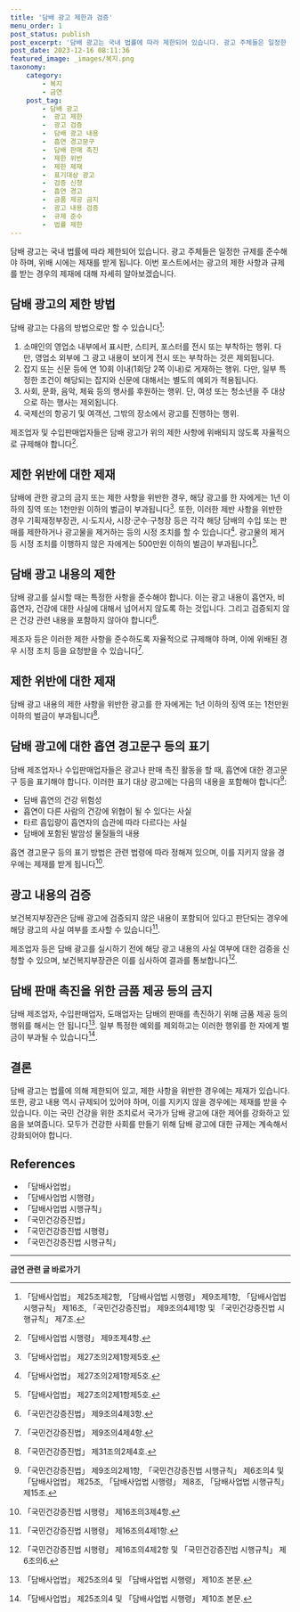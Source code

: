 ```yaml
---
title: '담배 광고 제한과 검증'
menu_order: 1
post_status: publish
post_excerpt: '담배 광고는 국내 법률에 따라 제한되어 있습니다. 광고 주체들은 일정한 규제를 준수해야 하며, 위배 시에는 제재를 받게 됩니다. 이번 포스트에서는 광고의 제한 사항과 규제를 받는 경우의 제재에 대해 자세히 알아보겠습니다.'
post_date: 2023-12-16 08:11:36
featured_image: _images/복지.png
taxonomy:
    category:
        - 복지
        - 금연
    post_tag:
        - 담배 광고
        -  광고 제한
        -  광고 검증
        -  담배 광고 내용
        -  흡연 경고문구
        -  담배 판매 촉진
        -  제한 위반
        -  제한 제재
        -  표기대상 광고
        -  검증 신청
        -  흡연 경고
        -  금품 제공 금지
        -  광고 내용 검증
        -  규제 준수
        -  법률 제한
---
```



담배 광고는 국내 법률에 따라 제한되어 있습니다. 광고 주체들은 일정한 규제를 준수해야 하며, 위배 시에는 제재를 받게 됩니다. 이번 포스트에서는 광고의 제한 사항과 규제를 받는 경우의 제재에 대해 자세히 알아보겠습니다.

## 담배 광고의 제한 방법

담배 광고는 다음의 방법으로만 할 수 있습니다[^1]:
1. 소매인의 영업소 내부에서 표시판, 스티커, 포스터를 전시 또는 부착하는 행위. 다만, 영업소 외부에 그 광고 내용이 보이게 전시 또는 부착하는 것은 제외됩니다.
2. 잡지 또는 신문 등에 연 10회 이내(1회당 2쪽 이내)로 게재하는 행위. 다만, 일부 특정한 조건이 해당되는 잡지와 신문에 대해서는 별도의 예외가 적용됩니다.
3. 사회, 문화, 음악, 체육 등의 행사를 후원하는 행위. 단, 여성 또는 청소년을 주 대상으로 하는 행사는 제외됩니다.
4. 국제선의 항공기 및 여객선, 그밖의 장소에서 광고를 진행하는 행위.

제조업자 및 수입판매업자들은 담배 광고가 위의 제한 사항에 위배되지 않도록 자율적으로 규제해야 합니다[^2].

## 제한 위반에 대한 제재

담배에 관한 광고의 금지 또는 제한 사항을 위반한 경우, 해당 광고를 한 자에게는 1년 이하의 징역 또는 1천만원 이하의 벌금이 부과됩니다[^3]. 또한, 이러한 제반 사항을 위반한 경우 기획재정부장관, 시·도지사, 시장·군수·구청장 등은 각각 해당 담배의 수입 또는 판매를 제한하거나 광고물을 제거하는 등의 시정 조치를 할 수 있습니다[^3]. 광고물의 제거 등 시정 조치를 이행하지 않은 자에게는 500만원 이하의 벌금이 부과됩니다[^3].

## 담배 광고 내용의 제한

담배 광고를 실시할 때는 특정한 사항을 준수해야 합니다. 이는 광고 내용이 흡연자, 비흡연자, 건강에 대한 사실에 대해서 넘어서지 않도록 하는 것입니다. 그리고 검증되지 않은 건강 관련 내용을 포함하지 않아야 합니다[^4].

제조자 등은 이러한 제한 사항을 준수하도록 자율적으로 규제해야 하며, 이에 위배된 경우 시정 조치 등을 요청받을 수 있습니다[^5].

## 제한 위반에 대한 제재

담배 광고 내용의 제한 사항을 위반한 광고를 한 자에게는 1년 이하의 징역 또는 1천만원 이하의 벌금이 부과됩니다[^6].

## 담배 광고에 대한 흡연 경고문구 등의 표기

담배 제조업자나 수입판매업자들은 광고나 판매 촉진 활동을 할 때, 흡연에 대한 경고문구 등을 표기해야 합니다. 이러한 표기 대상 광고에는 다음의 내용을 포함해야 합니다[^7]:
- 담배 흡연의 건강 위험성
- 흡연이 다른 사람의 건강에 위협이 될 수 있다는 사실
- 타르 흡입량이 흡연자의 습관에 따라 다르다는 사실
- 담배에 포함된 발암성 물질들의 내용

흡연 경고문구 등의 표기 방법은 관련 법령에 따라 정해져 있으며, 이를 지키지 않을 경우에는 제재를 받게 됩니다[^8].

## 광고 내용의 검증

보건복지부장관은 담배 광고에 검증되지 않은 내용이 포함되어 있다고 판단되는 경우에 해당 광고의 사실 여부를 조사할 수 있습니다[^9].

제조업자 등은 담배 광고를 실시하기 전에 해당 광고 내용의 사실 여부에 대한 검증을 신청할 수 있으며, 보건복지부장관은 이를 심사하여 결과를 통보합니다[^10].

## 담배 판매 촉진을 위한 금품 제공 등의 금지

담배 제조업자, 수입판매업자, 도매업자는 담배의 판매를 촉진하기 위해 금품 제공 등의 행위를 해서는 안 됩니다[^11]. 일부 특정한 예외를 제외하고는 이러한 행위를 한 자에게 벌금이 부과될 수 있습니다[^11].

## 결론

담배 광고는 법률에 의해 제한되어 있고, 제한 사항을 위반한 경우에는 제재가 있습니다. 또한, 광고 내용 역시 규제되어 있어야 하며, 이를 지키지 않을 경우에는 제재를 받을 수 있습니다. 이는 국민 건강을 위한 조치로서 국가가 담배 광고에 대한 제어를 강화하고 있음을 보여줍니다. 모두가 건강한 사회를 만들기 위해 담배 광고에 대한 규제는 계속해서 강화되어야 합니다.

[^1]: 「담배사업법」 제25조제2항, 「담배사업법 시행령」 제9조제1항, 「담배사업법 시행규칙」 제16조, 「국민건강증진법」 제9조의4제1항 및 「국민건강증진법 시행규칙」 제7조.
[^2]: 「담배사업법 시행령」 제9조제4항.
[^3]: 「담배사업법」 제27조의2제1항제5호.
[^4]: 「국민건강증진법」 제9조의4제3항.
[^5]: 「국민건강증진법」 제9조의4제4항.
[^6]: 「국민건강증진법」 제31조의2제4호.
[^7]: 「국민건강증진법」 제9조의2제1항, 「국민건강증진법 시행규칙」 제6조의4 및 「담배사업법」 제25조, 「담배사업법 시행령」 제8조, 「담배사업법 시행규칙」 제15조.
[^8]: 「국민건강증진법 시행령」 제16조의3제4항.
[^9]: 「국민건강증진법 시행령」 제16조의4제1항.
[^10]: 「국민건강증진법 시행령」 제16조의4제2항 및 「국민건강증진법 시행규칙」 제6조의6.
[^11]:「담배사업법」 제25조의4 및 「담배사업법 시행령」 제10조 본문.

## References

- 「담배사업법」
- 「담배사업법 시행령」
- 「담배사업법 시행규칙」
- 「국민건강증진법」
- 「국민건강증진법 시행령」
- 「국민건강증진법 시행규칙」
<!-- wp:separator -->
<hr class="wp-block-separator has-alpha-channel-opacity"/>
<!-- /wp:separator -->

<!-- wp:group {"backgroundColor":"base","layout":{"type":"constrained"}} -->
<div class="wp-block-group has-base-background-color has-background"><!-- wp:paragraph {"align":"center","fontSize":"medium"} -->
<p class="has-text-align-center has-large-font-size"><strong>금연 관련 글 바로가기</strong></p>
<!-- /wp:paragraph -->


<!-- wp:latest-posts
{"categories":[{"id":15153,"count":19,"description":"","link":"https://uknowlaw.com/category/%ea%b8%88%ec%97%b0/","name":"금연","slug":"금연","taxonomy":"category","parent":0,"meta":[],"_links":{"self":[{"href":"https://uknowlaw.com/wp-json/wp/v2/categories/15153"}],"collection":[{"href":"https://uknowlaw.com/wp-json/wp/v2/categories"}],"about":[{"href":"https://uknowlaw.com/wp-json/wp/v2/taxonomies/category"}],"wp:post_type":[{"href":"https://uknowlaw.com/wp-json/wp/v2/posts?categories=15153"}],"curies":[{"name":"wp","href":"https://api.w.org/{rel}","templated":true}]}}],"postsToShow":100,"excerptLength":28,"postLayout":"grid","columns":2,"featuredImageAlign":"left","featuredImageSizeSlug":"large","fontSize":"small"} /--></div>
<!-- /wp:group -->